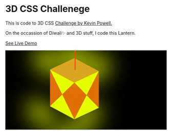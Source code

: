 # 3D CSS Challenege

This is code to 3D CSS [Challenge by Kevin Powell.](https://youtu.be/z_UaTcy81P4)

On the occassion of Diwali✨ and 3D stuff, I code this Lantern.

[See Live Demo](https://varunbaisane.github.io/3D-CSS-Challenege/)

![Page Screenshot](screenshot-page.png)
